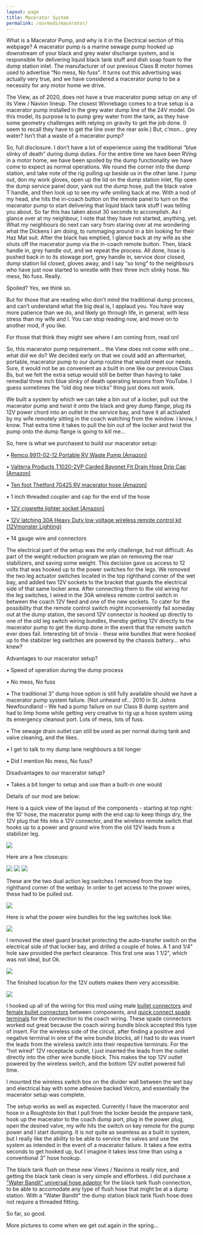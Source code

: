 ```yaml
---
layout: page
title: Macerator System
permalink: /ourmods/macerator/
---
```


What is a Macerator Pump, and why is it in the Electrical section of this webpage?  A macerator pump is a marine sewage pump hooked up downstream of your black and grey water discharge system, and is responsible for delivering liquid black tank stuff and dish soap foam to the dump station inlet.  The manufacturer of our previous Class B motor homes used to advertise “No mess, No fuss”.  It turns out this advertising was actually very true, and we have considered a macerator pump to be a necessity for any motor home we drive.

The View, as of 2020, does not have a true macerator pump setup on any of its View / Navion lineup.  The closest Winnebago comes to a true setup is a macerator pump installed in the grey water dump line of the 24V model.  On this model, its purpose is to pump grey water from the tank, as they have some geometry challenges with relying on gravity to get the job done.  (I seem to recall they have to get the line over the rear axle.)  But, c’mon... grey water?  Isn’t that a waste of a macerator pump?

So, full disclosure.  I don’t have a lot of experience using the traditional “blue slinky of death” during dump duties.  For the entire time we have been RVing in a motor home, we have been spoiled by the dump functionality we have come to expect as normal operations.  We round the corner into the dump station, and take note of the rig pulling up beside us in the other lane.  I jump out, don my work gloves, open up the lid on the dump station inlet, flip open the dump service panel door, yank out the dump hose, pull the black valve T handle, and then look up to see my wife smiling back at me.  With a nod of my head, she hits the in-coach button on the remote panel to turn on the macerator pump to start delivering that liquid black tank stuff I was telling you about.  So far this has taken about 30 seconds to accomplish.  As I glance over at my neighbour, I note that they have not started, anything, yet.  What my neighbours do next can vary from staring over at me wondering what the Dickens I am doing, to rummaging around in a bin looking for their Haz Mat suit.  After the black has emptied, I glance back at my wife as she shuts off the macerator pump via the in-coach remote button.  Then, black handle in, grey handle out, and we repeat the process.  All done, hose is pushed back in to its stowage port, grey handle in, service door closed, dump station lid closed, gloves away, and I say “so long” to the neighbours who have just now started to wrestle with their three inch slinky hose.  No mess, No fuss.  Really.

Spoiled?  Yes, we think so.  

But for those that are reading who don’t mind the traditional dump process, and can’t understand what the big deal is, I applaud you.  You have way more patience than we do, and likely go through life, in general, with less stress than my wife and I.  You can stop reading now, and move on to another mod, if you like.

For those that think they might see where I am coming from, read on!

So, this macerator pump requirement... the View does not come with one... what did we do?  We decided early on that we could add an aftermarket, portable, macerator pump to our dump routine that would meet our needs.  Sure, it would not be as convenient as a built in one like our previous Class Bs, but we felt the extra setup would still be better than having to take remedial three inch blue slinky of death operating lessons from YouTube.  I guess sometimes the “old dog new tricks” thing just does not work.  

We built a system by which we can take a bin out of a locker, pull out the macerator pump and twist it onto the black and grey dump flange, plug its 12V power chord into an outlet in the service bay, and have it all activated by my wife remotely sitting in the coach watching from the window.  I know, I know.  That extra time it takes to pull the bin out of the locker and twist the pump onto the dump flange is going to kill me...

So, here is what we purchased to build our macerator setup:

•	[Remco 9911-02-12 Portable RV Waste Pump (Amazon)](https://www.amazon.ca/Remco-99110212-Water-Pump/dp/B00T36PIKO/ref=sr_1_1?dchild=1&keywords=remco+macerator+pump&qid=1611439499&sr=8-1)

•	[Valterra Products T1020-2VP Carded Bayonet Fit Drain Hose Drip Cap (Amazon)](https://www.amazon.ca/Valterra-Products-T1020-2VP-Carded-Bayonet/dp/B0006MRSC0/ref=sr_1_1?dchild=1&keywords=Valterra+Products+T1020-2VP+Carded+Bayonet+Fit+Drain+Hose+Drip+Cap&qid=1611508501&sr=8-1)

•	[Ten foot Thetford 70425 RV macerator hose (Amazon)](https://www.amazon.ca/dp/B002UC2PZY/ref=pe_3034960_236394800_TE_dp_1)

•	1 inch threaded coupler and cap for the end of the hose

•	[12V cigarette lighter socket (Amazon)](https://www.amazon.ca/dp/B07T3T9SC4/ref=pe_3034960_233709270_TE_item)

•	[12V latching 30A Heavy Duty low voltage wireless remote control kit (12Vmonster Lighting)](https://www.12vmonster.com/products/dc-12v-latching-10a-heavy-duty-boat-car-low-voltage-wireless-remote-control-kit)

•	14 gauge wire and connectors

The electrical part of the setup was the only challenge, but not difficult.  As part of the weight reduction program we plan on removing the rear stabilizers, and saving some weight.  This decision gave us access to 12 volts that was hooked up to the power switches for the legs.  We removed the two leg actuator switches located in the top righthand corner of the wet  bay, and added two 12V sockets to the bracket that guards the electrical side of that same locker area.  After connecting them to the old wiring for the leg switches, I wired in the 30A wireless remote control switch in between the coach 12V feed and one of the new sockets.  To cater for the possibility that the remote control switch might inconveniently fail someday out at the dump station, the second 12V connector is hooked up directly to one of the old leg switch wiring bundles, thereby getting 12V directly to the macerator pump to get the dump done in the event that the remote switch ever does fail.  Interesting bit of trivia - these wire bundles that were hooked up to the stabilzer leg switches are powered by the chassis battery... who knew?

Advantages to our macerator setup?

•	Speed of operation during the dump process

•	No mess, No fuss

•	The traditional 3” dump hose option is still fully available should we have a macerator pump system failure.  (Not unheard of... 2010 in St. Johns Newfoundland – We had a pump failure on our Class B dump system and had to limp home while getting very creative to rig up a hose system using its emergency cleanout port.  Lots of mess, lots of fuss.

•	The sewage drain outlet can still be used as per normal during tank and valve cleaning, and the likes.

•	I get to talk to my dump lane neighbours a bit longer

•	Did I mention No mess, No fuss?

Disadvantages to our macerator setup?

•	Takes a bit longer to setup and use than a built-in one would


Details of our mod are below:

Here is a quick view of the layout of the components - starting at top right: the 10' hose, the macerator pump with the end cap to keep things dry, the 12V plug that fits into a 12V connector, and the wireless remote switch that hooks up to a power and ground wire from the old 12V leads from a stabilizer leg.

<img src="/assets/1-maincomponents.jpg"/>

Here are a few closeups:

<img src="/assets/2-12Vsupply.jpg"/>

<img src="/assets/3-12Vwirelessswitch.jpg"/>

<img src="/assets/4-wirelessswitchandinlet.jpg"/>

These are the two dual action leg switches I removed from the top righthand corner of the wetbay.  In order to get access to the power wires, these had to be pulled out.

<img src="/assets/5-legswitchesremoved.jpg"/>

Here is what the power wire bundles for the leg switches look like:

<img src="/assets/6-oldlegswitchwirebundles.jpg"/>

I removed the steel guard bracket protecting the auto-transfer switch on the electrical side of that locker bay, and drilled a couple of holes.  A 1 and 1/4" hole saw provided the perfect clearance.  This first one was 1 1/2", which was not ideal, but Ok.

<img src="/assets/7-holesintheelectricalgaurd.jpg"/>

The finished location for the 12V outlets makes them very accessible.

<img src="/assets/8-inletsontheelectricalguardbracket.jpg"/>

I hooked up all of the wiring for this mod using male [bullet connectors](https://www.canadiantire.ca/en/pdp/certified-16-14-awg-automotive-male-bullet-connector-157-in-6-pk-0206946p.html#srp) and [female bullet connectors](https://www.canadiantire.ca/en/pdp/certified-16-14-awg-fully-insulated-female-bullet-157-in-6-pk-0206949p.html#srp) between components, and [quick connect spade terminals](https://www.canadiantire.ca/en/pdp/certified-16-14-awg-automotive-spade-terminal-10-stud-6-pk-0206911p.html#srp) for the connection to the coach wiring.  These spade connectors worked out great because the coach wiring bundle block accepted this type of insert.  For the wireless side of the circuit, after finding a positive and negative terminal in one of the wire bundle blocks, all I had to do was insert the leads from the wireless switch into their respective terminals.  For the "hot wired" 12V receptacle outlet, I just inserted the leads from the outlet directly into the other wire bundle block.  This makes the top 12V outlet powered by the wireless switch, and the bottom 12V outlet powered full time.

I mounted the wireless switch box on the divider wall between the wet bay and electrical bay with some adhesive backed Velcro, and essentially the macerator setup was complete.

The setup works as well as expected.  Currently I have the macerator and hose in a Roughtote bin that I pull from the locker beside the propane tank, hook up the macerator to the coach dump port, plug in the power plug, open the desired valve, my wife hits the switch on key remote for the pump power and I start dumping.  It is not quite as seamless as a built in system, but I really like the ability to be able to service the valves and use the system as intended in the event of a macerator failure.  It takes a few extra seconds to get hooked up, but I imagine it takes less time than using a conventional 3" hose hookup.  

The black tank flush on these new Views / Navions is really nice, and getting the black tank clean is very simple and effortless.  I did purchase a ["Water Bandit"
universal hose adaptor](https://www.canadiantire.ca/en/pdp/water-bandit-rubber-hose-connection-0408806p.html) for the black tank flush connection, to be able to accomodate any type of flush hose that might be at a dump station.  With a "Water Bandit" the dump station black tank flush hose does not require a threaded fitting.

So far, so good.

More pictures to come when we get out again in the spring...



